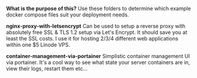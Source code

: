 **What is the purpose of this?**
Use these folders to determine which example docker compose files suit your deployment needs.

**nginx-proxy-with-letsencrypt**
Can be used to setup a reverse proxy with absolutely free SSL & TLS 1.2 setup via Let's Encrypt. 
It should save you at least the SSL costs. I use it for hosting 2/3/4 different web applications 
within one $5 Linode VPS.

**container-management-via-portainer**
Simplistic container management UI via portainer. It's a cool way to see what state your server 
containers are in, view their logs, restart them etc...
